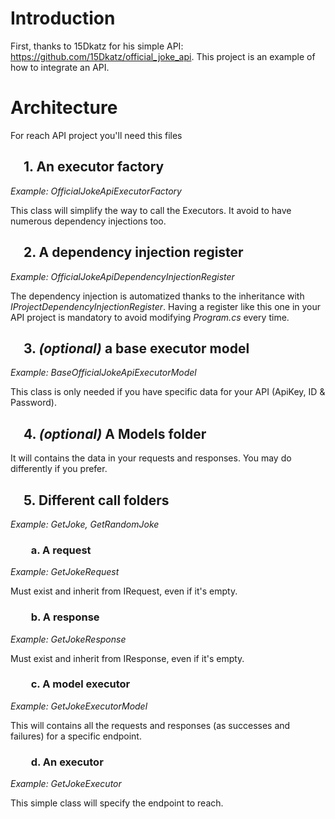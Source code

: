 # Introduction 
First, thanks to 15Dkatz for his simple API: https://github.com/15Dkatz/official_joke_api.
This project is an example of how to integrate an API.

# Architecture
For reach API project you'll need this files

## &emsp;1. An executor factory
*Example: OfficialJokeApiExecutorFactory*

This class will simplify the way to call the Executors.
It avoid to have numerous dependency injections too.

## &emsp;2. A dependency injection register
*Example: OfficialJokeApiDependencyInjectionRegister*

The dependency injection is automatized thanks to the inheritance with _IProjectDependencyInjectionRegister_.
Having a register like this one in your API project is mandatory to avoid modifying _Program.cs_ every time.

## &emsp;3. _(optional)_ a base executor model
*Example: BaseOfficialJokeApiExecutorModel*

This class is only needed if you have specific data for your API (ApiKey, ID & Password).

## &emsp;4. _(optional)_ A Models folder

It will contains the data in your requests and responses.
You may do differently if you prefer.

## &emsp;5. Different call folders
*Example: GetJoke, GetRandomJoke*

### &emsp;&emsp;a. A request
*Example: GetJokeRequest*

Must exist and inherit from IRequest, even if it's empty.

### &emsp;&emsp;b. A response
*Example: GetJokeResponse*

Must exist and inherit from IResponse, even if it's empty.

### &emsp;&emsp;c. A model executor
*Example: GetJokeExecutorModel*

This will contains all the requests and responses (as successes and failures) for a specific endpoint.

### &emsp;&emsp;d. An executor
*Example: GetJokeExecutor*

This simple class will specify the endpoint to reach.
